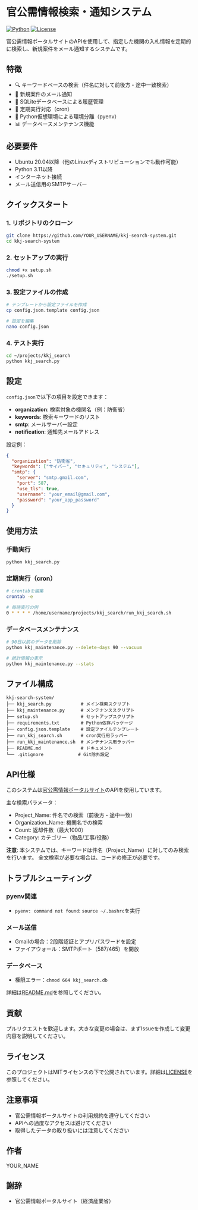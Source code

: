 # 官公需情報検索・通知システム

[![Python](https://img.shields.io/badge/Python-3.11-blue.svg)](https://www.python.org/)
[![License](https://img.shields.io/badge/License-MIT-green.svg)](LICENSE)

官公需情報ポータルサイトのAPIを使用して、指定した機関の入札情報を定期的に検索し、新規案件をメール通知するシステムです。

## 特徴

- 🔍 キーワードベースの検索（件名に対して前後方・途中一致検索）
- 📧 新規案件のメール通知
- 💾 SQLiteデータベースによる履歴管理
- 🔄 定期実行対応（cron）
- 🐍 Python仮想環境による環境分離（pyenv）
- 📊 データベースメンテナンス機能

## 必要要件

- Ubuntu 20.04以降（他のLinuxディストリビューションでも動作可能）
- Python 3.11以降
- インターネット接続
- メール送信用のSMTPサーバー

## クイックスタート

### 1. リポジトリのクローン

```bash
git clone https://github.com/YOUR_USERNAME/kkj-search-system.git
cd kkj-search-system
```

### 2. セットアップの実行

```bash
chmod +x setup.sh
./setup.sh
```

### 3. 設定ファイルの作成

```bash
# テンプレートから設定ファイルを作成
cp config.json.template config.json

# 設定を編集
nano config.json
```

### 4. テスト実行

```bash
cd ~/projects/kkj_search
python kkj_search.py
```

## 設定

`config.json`で以下の項目を設定できます：

- **organization**: 検索対象の機関名（例：防衛省）
- **keywords**: 検索キーワードのリスト
- **smtp**: メールサーバー設定
- **notification**: 通知先メールアドレス

設定例：
```json
{
  "organization": "防衛省",
  "keywords": ["サイバー", "セキュリティ", "システム"],
  "smtp": {
    "server": "smtp.gmail.com",
    "port": 587,
    "use_tls": true,
    "username": "your_email@gmail.com",
    "password": "your_app_password"
  }
}
```

## 使用方法

### 手動実行

```bash
python kkj_search.py
```

### 定期実行（cron）

```bash
# crontabを編集
crontab -e

# 毎時実行の例
0 * * * * /home/username/projects/kkj_search/run_kkj_search.sh
```

### データベースメンテナンス

```bash
# 90日以前のデータを削除
python kkj_maintenance.py --delete-days 90 --vacuum

# 統計情報の表示
python kkj_maintenance.py --stats
```

## ファイル構成

```
kkj-search-system/
├── kkj_search.py           # メイン検索スクリプト
├── kkj_maintenance.py      # メンテナンススクリプト
├── setup.sh                # セットアップスクリプト
├── requirements.txt        # Python依存パッケージ
├── config.json.template    # 設定ファイルテンプレート
├── run_kkj_search.sh       # cron実行用ラッパー
├── run_kkj_maintenance.sh  # メンテナンス用ラッパー
├── README.md               # ドキュメント
└── .gitignore             # Git除外設定
```

## API仕様

このシステムは[官公需情報ポータルサイト](http://www.kkj.go.jp/)のAPIを使用しています。

主な検索パラメータ：
- Project_Name: 件名での検索（前後方・途中一致）
- Organization_Name: 機関名での検索
- Count: 返却件数（最大1000）
- Category: カテゴリー（物品/工事/役務）

**注意**: 本システムでは、キーワードは件名（Project_Name）に対してのみ検索を行います。
全文検索が必要な場合は、コードの修正が必要です。

## トラブルシューティング

### pyenv関連
- `pyenv: command not found`: `source ~/.bashrc`を実行

### メール送信
- Gmailの場合：2段階認証とアプリパスワードを設定
- ファイアウォール：SMTPポート（587/465）を開放

### データベース
- 権限エラー：`chmod 664 kkj_search.db`

詳細は[README.md](README.md)を参照してください。

## 貢献

プルリクエストを歓迎します。大きな変更の場合は、まずIssueを作成して変更内容を説明してください。

## ライセンス

このプロジェクトはMITライセンスの下で公開されています。詳細は[LICENSE](LICENSE)を参照してください。

## 注意事項

- 官公需情報ポータルサイトの利用規約を遵守してください
- APIへの過度なアクセスは避けてください
- 取得したデータの取り扱いには注意してください

## 作者

YOUR_NAME

## 謝辞

- 官公需情報ポータルサイト（経済産業省）